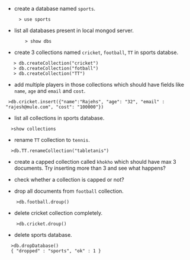   - create a database named `sports`.
  ```
       > use sports
  ```
  - list all databases present in local mongod server.
    ```
        > show dbs
    ```
  - create 3 collections named `cricket`, `football`, `TT` in sports databse.
  ```
     > db.createCollection("cricket")
     > db.createCollection("fotball")
     > db.createCollection("TT")
  ```
  - add multiple players in those collections which should have fields like `name`, `age` and `email` and `cost`.
   ```
    >db.cricket.insert({"name":"Rajehs", "age": "32", "email" : "rajesh@mule.com", "cost": "100000"})
  ````
  - list all collections in sports database.
  ```
    >show collections
  ```
  - rename `TT` collection to `tennis`.
   
  ````
    >db.TT.renameCollection("tabletanis")
  ````

  - create a capped collection called `khokho` which should have max 3 documents.
  Try inserting more than 3 and see what happens?


  - check whether a collection is capped or not?
  - drop all documents from `football` collection.
  ```
      >db.football.droup()
  ```
  - delete cricket collection completely.
   
  ```
      >db.cricket.droup()
  ```
  - delete sports database.
  ```
    >db.dropDatabase() 
    { "dropped" : "sports", "ok" : 1 }
  ```